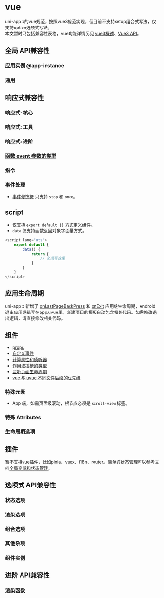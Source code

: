 # vue

uni-app x的vue规范，按照vue3规范实现，但目前不支持setup组合式写法，仅支持option选项式写法。\
本文暂时只包括兼容性表格，vue功能详情另见 [vue3概述](https://uniapp.dcloud.net.cn/tutorial/vue3-basics.html#)、[Vue3 API](https://uniapp.dcloud.net.cn/tutorial/vue3-api.html)。

## 全局 API兼容性

### 应用实例 @app-instance

<!-- VUEJSON.application.compatibility -->
### 通用

<!-- VUEJSON.general.compatibility -->
## 响应式兼容性

### 响应式: 核心

<!-- VUEJSON.reactivity_core.compatibility -->
### 响应式: 工具

<!-- VUEJSON.reactivity_utilities.compatibility -->
### 响应式: 进阶

<!-- VUEJSON.reactivity_advanced.compatibility -->

### [函数 event 参数的类型](uni-app-x/tutorial/codegap.md#function-event-argument-type)

### 指令

<!-- VUEJSON.directives.compatibility -->

### 事件处理

- [事件修饰符](https://uniapp.dcloud.net.cn/tutorial/vue3-basics.html#%E4%BA%8B%E4%BB%B6%E4%BF%AE%E9%A5%B0%E7%AC%A6) 只支持 `stop` 和 `once`。

## script

- 仅支持 `export default {}` 方式定义组件。
- `data` 仅支持函数返回对象字面量方式。
```ts
<script lang="uts">
	export default {
		data() {
			return {
				// 必须写这里
			}
		}
	}
</script>
```

## 应用生命周期
uni-app x 新增了 [onLastPageBackPress](collocation/App.md#applifecycle) 和 [onExit](collocation/App.md#applifecycle) 应用级生命周期，Android退出应用逻辑写在app.uvue里，新建项目的模板自动包含相关代码。如需修改退出逻辑，请直接修改相关代码。

## 组件

- [props](uni-app-x/component/README.md#props)
- [自定义事件](uni-app-x/component/README.md#自定义事件)
- [计算属性和侦听器](uni-app-x/component/README.md#计算属性和侦听器)
- [作用域插槽的类型](uni-app-x/component/README.md#作用域插槽的类型)
- [监听页面生命周期](uni-app-x/component/README.md#监听页面生命周期)
- [vue 与 uvue 不同文件后缀的优先级](uni-app-x/component/README.md#priority)

<!-- VUEJSON.components.compatibility -->
### 特殊元素

<!-- VUEJSON.special_elements.compatibility -->

- App 端，如需页面级滚动，根节点必须是 `scroll-view` 标签。

### 特殊 Attributes

<!-- VUEJSON.special_attributes.compatibility -->

### 生命周期选项

<!-- VUEJSON.options_lifecycle.compatibility -->

## 插件

暂不支持vue插件，比如pinia、vuex、i18n、router。简单的状态管理可以参考文档[全局变量和状态管理](uni-app-x/tutorial/store.md)。

## 选项式 API兼容性

### 状态选项


<!-- VUEJSON.options_state.compatibility -->
### 渲染选项


<!-- VUEJSON.options_rendering.compatibility -->

### 组合选项


<!-- VUEJSON.options_composition.compatibility -->
### 其他杂项


<!-- VUEJSON.options_misc.compatibility -->
### 组件实例


<!-- VUEJSON.component_instance.compatibility -->

## 进阶 API兼容性

### 渲染函数


<!-- VUEJSON.render_function.compatibility -->

<!-- ## Bug & Tips@tips -->
